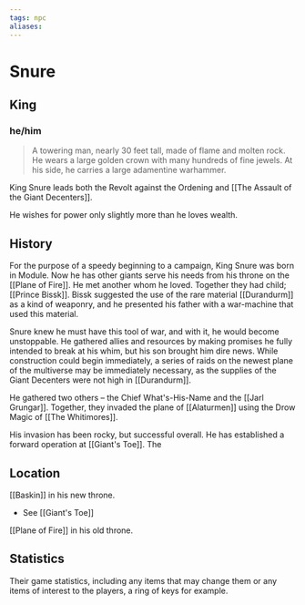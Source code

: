 ```yaml
---
tags: npc
aliases:
---
```

# Snure
## King
### he/him

> A towering man, nearly 30 feet tall, made of flame and molten rock. He wears a large golden crown with many hundreds of fine jewels. At his side, he carries a large adamentine warhammer.

King Snure leads both the Revolt against the Ordening and [[The Assault of the Giant Decenters]]. 

He wishes for power only slightly more than he loves wealth.

## History
For the purpose of a speedy beginning to a campaign, King Snure was born in Module. Now he has other giants serve his needs from his throne on the [[Plane of Fire]]. He met another whom he loved. Together they had child; [[Prince Bissk]]. Bissk suggested the use of the rare material [[Durandurm]] as a kind of weaponry, and he presented his father with a war-machine that used this material.

Snure knew he must have this tool of war, and with it, he would become unstoppable. He gathered allies and resources by making promises he fully intended to break at his whim, but his son brought him dire news. While construction could begin immediately, a series of raids on the newest plane of the multiverse may be immediately necessary, as the supplies of the Giant Decenters were not high in [[Durandurm]].

He gathered two others – the Chief What's-His-Name and the [[Jarl Grungar]]. Together, they invaded the plane of [[Alaturmen]] using the Drow Magic of [[The Whitimores]].

His invasion has been rocky, but successful overall. He has established a forward operation at [[Giant's Toe]]. The

## Location
[[Baskin]] in his new throne.
 - See [[Giant's Toe]]

[[Plane of Fire]] in his old throne.

## Statistics
Their game statistics, including any items that may change them or any items of interest to the players, a ring of keys for example.